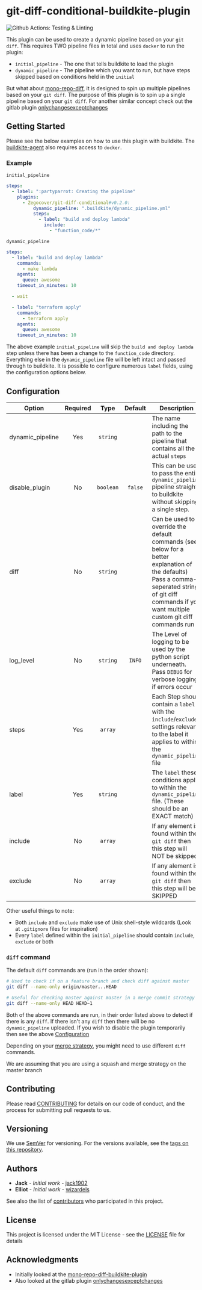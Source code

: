 # git-diff-conditional-buildkite-plugin

![Github Actions: Testing & Linting](https://github.com/Zegocover/git-diff-conditional-buildkite-plugin/workflows/Run%20CI%20Testing%20&%20Linting/badge.svg)

This plugin can be used to create a dynamic pipeline based on your `git diff`. This requires TWO pipeline files in total and uses `docker` to run the plugin:

- `initial_pipeline` - The one that tells buildkite to load the plugin
- `dynamic_pipeline` - The pipeline which you want to run, but have steps skipped based on conditions held in the `initial`

But what about [mono-repo-diff](https://github.com/chronotc/monorepo-diff-buildkite-plugin), it is designed to spin up multiple pipelines based on your `git diff`. The purpose of this plugin is to spin up a single pipeline based on your `git diff`. For another similar concept check out the gitlab plugin [onlychangesexceptchanges](https://docs.gitlab.com/ee/ci/yaml/#onlychangesexceptchanges)

## Getting Started

Please see the below examples on how to use this plugin with buildkite. The [buildkite-agent](https://buildkite.com/docs/agent/v3) also requires access to `docker`.

### Example

`initial_pipeline`
```yaml
steps:
  - label: ":partyparrot: Creating the pipeline"
    plugins:
      - Zegocover/git-diff-conditional#v0.2.0:
          dynamic_pipeline: ".buildkite/dynamic_pipeline.yml"
          steps:
            - label: "build and deploy lambda"
              include:
                - "function_code/*"
```

`dynamic_pipeline`
```yaml
steps:
  - label: "build and deploy lambda"
    commands:
      - make lambda
    agents:
      queue: awesome
    timeout_in_minutes: 10

  - wait

  - label: "terraform apply"
    commands:
      - terraform apply
    agents:
      queue: awesome
    timeout_in_minutes: 10
```

The above example `initial_pipeline` will skip the `build and deploy lambda` step unless there has been a change to the `function_code` directory. Everything else in the `dynamic_pipeline` file will be left intact and passed through to buildkite. It is possible to configure numerous `label` fields, using the configuration options below.


## Configuration

| Option           | Required |   Type    | Default | Description                                                                                                                                                                                            |
| ---------------- | :------: | :-------: | :-----: | ------------------------------------------------------------------------------------------------------------------------------------------------------------------------------------------------------ |
| dynamic_pipeline |   Yes    | `string`  |         | The name including the path to the pipeline that contains all the actual `steps`                                                                                                                       |
| disable_plugin   |    No    | `boolean` | `false` | This can be used to pass the entire `dynamic_pipeline` pipeline straight to buildkite without skipping a single step.                                                                                  |
| diff             |    No    | `string`  |         | Can be used to override the default commands (see below for a better explanation of the defaults) Pass a comma-seperated string of git diff commands if you want multiple custom git diff commands run |
| log_level        |    No    | `string`  | `INFO`  | The Level of logging to be used by the python script underneath. Pass `DEBUG` for verbose logging if errors occur                                                                                      |
| steps            |   Yes    |  `array`  |         | Each Step should contain a `label` with the `include`/`exclude` settings relevant to the label it applies to within the `dynamic_pipeline` file                                                        |
| label            |   Yes    | `string`  |         | The `label` these conditions apply to within the `dynamic_pipeline` file. (These should be an EXACT match)                                                                                             |
| include          |    No    |  `array`  |         | If any element is found within the `git diff` then this step will NOT be skipped                                                                                                                       |
| exclude          |    No    |  `array`  |         | If any alement is found within the `git diff` then this step will be SKIPPED                                                                                                                           |

Other useful things to note:
- Both `include` and `exclude` make use of Unix shell-style wildcards (Look at `.gitignore` files for inspiration)
- Every `label` defined within the `initial_pipeline` should contain `include`, `exclude` or both

### `diff` command

The default `diff` commands are (run in the order shown):

```bash
# Used to check if on a feature branch and check diff against master
git diff --name-only origin/master...HEAD

# Useful for checking master against master in a merge commit strategy environment
git diff --name-only HEAD HEAD~1
```

Both of the above commands are run, in their order listed above to detect if there is any `diff`. If there isn't any `diff` then there will be no `dynamic_pipeline` uploaded. If you wish to disable the plugin temporarily then see the above [Configuration](#Configuration)

Depending on your [merge strategy](https://help.github.com/en/github/administering-a-repository/about-merge-methods-on-github), you might need to use different `diff` commands.

We are assuming that you are using a squash and merge strategy on the master branch

## Contributing

Please read [CONTRIBUTING](https://github.com/Zegocover/git-diff-conditional-buildkite-plugin/blob/master/.github/CONTRIBUTING.md) for details on our code of conduct, and the process for submitting pull requests to us.

## Versioning

We use [SemVer](http://semver.org/) for versioning. For the versions available, see the [tags on this repository](https://github.com/Zegocover/git-diff-conditional-buildkite-plugin/tags). 

## Authors

* **Jack** - *Initial work* - [jack1902](https://github.com/jack1902)
* **Elliot** - *Initial work* - [wizardels](https://github.com/wizardels)

See also the list of [contributors](https://github.com/Zegocover/git-diff-conditional-buildkite-plugin/contributors) who participated in this project.

## License

This project is licensed under the MIT License - see the [LICENSE](LICENSE) file for details

## Acknowledgments

* Initially looked at the [mono-repo-diff-buildkite-plugin](https://github.com/chronotc/monorepo-diff-buildkite-plugin)
* Also looked at the gitlab plugin [onlychangesexceptchanges](https://docs.gitlab.com/ee/ci/yaml/#onlychangesexceptchanges)
